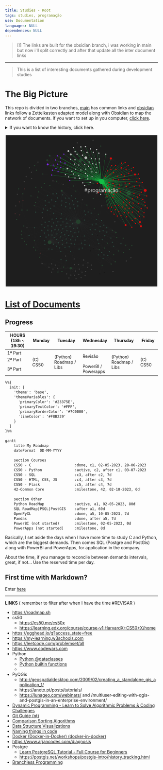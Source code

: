 ```yaml
---
title: Studies - Root
tags: studies, programação
use: Documentation
languages: NULL
dependences: NULL
---
```


> [!] The links are built for the obsidian branch, i was working in main but now i'll split correctly and after that update all the inter document links 

---

> This is a list of interesting documents gathered during development studies
# The Big Picture

This repo is divided in two branches, [main](https://github.com/see7e/programing-studies) has common links and [obsidian](https://github.com/see7e/programing-studies/tree/obsidian) links follow a Zettelkasten adapted model along with Obsidian to map the network of documents. If you want to set up in you computer, [click here](./obisidian_init.md).

<details>
	<summary>If you want to know the history, click here.</summary>
	<p>
		I've started using Obsidian and found very userfull to see how my brain works, and all its connections. Sometime after stumbled with the Zettelkasten method, it fits right into the philosophy of the program.</p>
    <p>
	    But the problem is that all my information was divided in a big folder structure, so I took my time and started thinking about how to conciliate both methods, PARA and Zettel.
    </p>
    <p>
	    The links, the special <code>[[]]</code> Obsidian type and the common <code>[](./path/to/file)</code>. The first one don't work in GitHub, and the second one if is a web url Obsidian won't link the way we expect. So what I will do/did is put altogether in one folder, and set <code>.gitignore</code> for exclude the independent sub-folders which are individual repositories, and with that Git won't create a mess during the commits and pushes.
    </p>
</details>

</br>

<div align="center">
  <picture>
    <img alt="Galaxy" src="./src/img/prog-galaxy.png" style="width:500px">
  </picture>
</div>


# [List of Documents](./DIRECTORY.md)

## Progress

<div align="center">
    <table>
        <thead>
            <tr>
                <th>HOURS</br>(18h ~ 19:30)</th>
                <th>Monday</th>
                <th>Tuesday</th>
                <th>Wednesday</th>
                <th>Thursday</th>
                <th>Friday</th>
            </tr>
        </thead>
        <tbody>
            <tr>
                <td>1ª Part</td>
                <td rowspan=3>(C) CS50</td>
                <td rowspan=3>(Python)</br>Roadmap / Libs</td>
                <td rowspan=2>Revisão</td>
                <td rowspan=3>(Python)</br>Roadmap / Libs</td>
                <td rowspan=3>(C) CS50</td>
            </tr>
            <tr>
                <td>2ª Part</td>
            </tr>
            <tr>
                <td>3ª Part</td>
                <td>PowerBI /</br>Powerapps</td>
            </tr>
        </tbody>
    </table>
</div>

```mermaid
%%{
  init: {
    'theme': 'base',
    'themeVariables': {
      'primaryColor': '#23375E',
      'primaryTextColor': '#FFF',
      'primaryBorderColor': '#7C0000',
      'lineColor': '#F8B229'
    }
  }
}%%

gantt
	title My Roadmap
    dateFormat  DD-MM-YYYY

    section Courses
    CS50 - C                    :done, c1, 02-05-2023, 28-06-2023
    CS50 - Python               :active, c2, after c1, 03-07-2023
    CS50 - SQL                  :c3, after c2, 7d
    CS50 - HTML, CSS, JS        :c4, after c3, 7d
    CS50 - Flask                :c5, after c4, 7d
    42-Common Core              :milestone, 42, 02-10-2023, 0d

    section Other
    Python RoadMap              :active, a1, 02-05-2023, 80d
    SQL RoadMap|PSQL|PostGIS    :after a1, 60d
    OpenPyXL                    :done, a5, 10-05-2023, 7d 
    Pandas                      :done, after a5, 7d
    PowerBI (not started)       :milestone, 02-05-2023, 0d
    PowerApps (not started)     :milestone, 0d
```

Basically, I set aside the days when I have more time to study C and Python, which are the biggest demands. Then comes SQL (Postgre and PostGis) along with PowerBI and PowerApps, for application in the company.

About the time, if you manage to reconcile between demands intervals, great, if not... Use the reserved time per day.

## First time with Markdown?

Enter [here](./src/first-time.md)

---

**LINKS** ( remember to filter after when I have the time #REVISAR )
- https://roadmap.sh
- cs50
	- https://cs50.me/cs50x
	- https://learning.edx.org/course/course-v1:HarvardX+CS50+X/home
- https://egghead.io/q?access_state=free
- https://my-learning.w3schools.com
- https://leetcode.com/problemset/all
- https://www.codewars.com
- Python
	- [Python @dataclasses](https://www.youtube.com/watch?v=vBH6GRJ1REM)
	- [Python builtin functions](https://docs.python.org/3/library/functions.html)
	- 
- PyQGis
	- http://geospatialdesktop.com/2009/02/creating_a_standalone_gis_application_1/
	- https://aneto.pt/posts/tutorials/
	- https://lunageo.com/webinars/ and /multiuser-editing-with-qgis-and-postgis-in-an-enterprise-environment/
- [Dynamic Programming - Learn to Solve Algorithmic Problems & Coding Challenges](https://www.youtube.com/watch?v=oBt53YbR9Kk)
- [Git Guide (pt)](https://dev.to/leandronsp/pt-br-fundamentos-do-git-um-guia-completo-2djh)
- [Comparison Sorting Algorithms](https://www.cs.usfca.edu/~galles/visualization/ComparisonSort.html)
- [Data Structure Visualizations](https://www.cs.usfca.edu/~galles/visualization/Algorithms.html)
-  [Naming things in code](https://www.youtube.com/watch?v=-J3wNP6u5YU)
- [Docker (Docker-in-Docker) (docker-in-docker)](https://github.com/devcontainers/features/tree/main/src/docker-in-docker)
- https://www.arjancodes.com/diagnosis
- Postgre
	- [Learn PostgreSQL Tutorial - Full Course for Beginners](https://www.youtube.com/watch?v=qw--VYLpxG4)
	- https://postgis.net/workshops/postgis-intro/history_tracking.html
- [Branchless Programming](https://www.youtube.com/watch?v=bVJ-mWWL7cE)